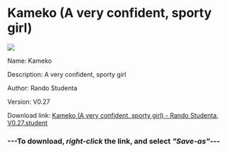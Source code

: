 # Kameko (A very confident, sporty girl)

<img src = "https://raw.githubusercontent.com/Arbiter1223/Koukou-Gurashi-Custom-Students/master/Students/Files/Kameko%20(A%20very%20confident%2C%20sporty%20girl).png">

Name: Kameko

Description: A very confident, sporty girl

Author: Rando Studenta

Version: V0.27

Download link: <a href="https://raw.githubusercontent.com/Arbiter1223/Koukou-Gurashi-Custom-Students/master/Students/Files/Kameko%20(A%20very%20confident%2C%20sporty%20girl)%20-%20Rando%20Studenta%2C%20V0.27.student">Kameko (A very confident, sporty girl) - Rando Studenta, V0.27.student</a>

### ---**To download, _right-click_ the link, and select _"Save-as"_**---

